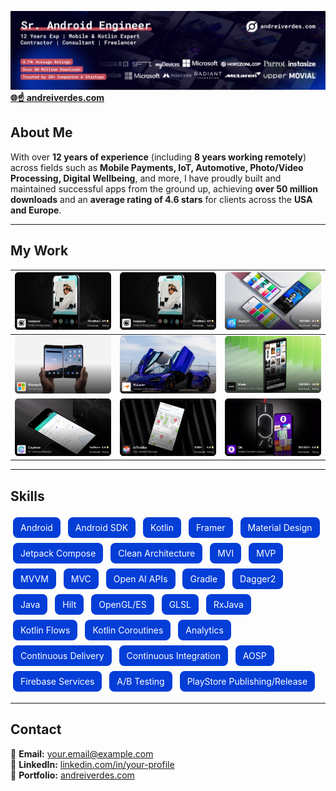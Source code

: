 <!--
**andreiverdes/andreiverdes** is a ✨ _special_ ✨ repository because its `README.md` (this file) appears on your GitHub profile.

Here are some ideas to get you started:

- 🔭 I’m currently working on ...
- 🌱 I’m currently learning ...
- 👯 I’m looking to collaborate on ...
- 🤔 I’m looking for help with ...
- 💬 Ask me about ...
- 📫 How to reach me: ...
- 😄 Pronouns: ...
- ⚡ Fun fact: ...


**🌍 Location:** Romania  
**🕒 Time Zone Compatibility:** 4 hrs overlap (PST or EST)  
**💼 Experience:** 13 years  

[**🌐 andreiverdes.com**](https://andreiverdes.com)

---
-->
[![andreiverdes.com](./art/banner.png)](https://andreiverdes.com)
[**🌐☝️ andreiverdes.com**](https://andreiverdes.com)
## About Me

With over **12 years of experience** (including **8 years working remotely**) across fields such as **Mobile Payments, IoT, Automotive, Photo/Video Processing, Digital Wellbeing**, and more, I have proudly built and maintained successful apps from the ground up, achieving **over 50 million downloads** and an **average rating of 4.6 stars** for clients across the **USA and Europe**.

---
[link-instasize]: https://andreiverdes.com/projects/instasize-media-editor

## My Work
| ![andreiverdes.com](./art/projects/instasize.webp) | ![[link-instasize]](./art/projects/instasize.webp) | ![andreiverdes.com](./art/projects/skylight.webp) |
|----------|----------|----------|
| ![andreiverdes.com](./art/projects/microsoft.webp)   | ![andreiverdes.com](./art/projects/mclaren.webp) | ![andreiverdes.com](./art/projects/made.webp) |
| ![andreiverdes.com](./art/projects/cayenne.webp)   | ![andreiverdes.com](./art/projects/iotinabox.webp) | ![andreiverdes.com](./art/projects/ok.webp) |


---

## Skills

<style>
.skill-pill {
  display: inline-block;
  padding: 8px 12px;
  margin: 4px;
  background-color: #043ED7;
  color: white;
  border-radius: 8px;
  font-size: 14px;
  text-align: center;
  text-decoration: none;
}
</style>

<div class="container">
  <span class="skill-pill">Android</span>
  <span class="skill-pill">Android SDK</span>
  <span class="skill-pill">Kotlin</span>
  <span class="skill-pill">Framer</span>
  <span class="skill-pill">Material Design</span>
  <span class="skill-pill">Jetpack Compose</span>
  <span class="skill-pill">Clean Architecture</span>
  <span class="skill-pill">MVI</span>
  <span class="skill-pill">MVP</span>
  <span class="skill-pill">MVVM</span>
  <span class="skill-pill">MVC</span>
  <span class="skill-pill">Open AI APIs</span>
  <span class="skill-pill">Gradle</span>
  <span class="skill-pill">Dagger2</span>
  <span class="skill-pill">Java</span>
  <span class="skill-pill">Hilt</span>
  <span class="skill-pill">OpenGL/ES</span>
  <span class="skill-pill">GLSL</span>
  <span class="skill-pill">RxJava</span>
  <span class="skill-pill">Kotlin Flows</span>
  <span class="skill-pill">Kotlin Coroutines</span>
  <span class="skill-pill">Analytics</span>
  <span class="skill-pill">Continuous Delivery</span>
  <span class="skill-pill">Continuous Integration</span>
  <span class="skill-pill">AOSP</span>
  <span class="skill-pill">Firebase Services</span>
  <span class="skill-pill">A/B Testing</span>
  <span class="skill-pill">PlayStore Publishing/Release</span>
</div>

---

## Contact

📧 **Email:** [your.email@example.com](mailto:your.email@example.com)  
🔗 **LinkedIn:** [linkedin.com/in/your-profile](https://linkedin.com/in/your-profile)  
💼 **Portfolio:** [andreiverdes.com](https://andreiverdes.com)
